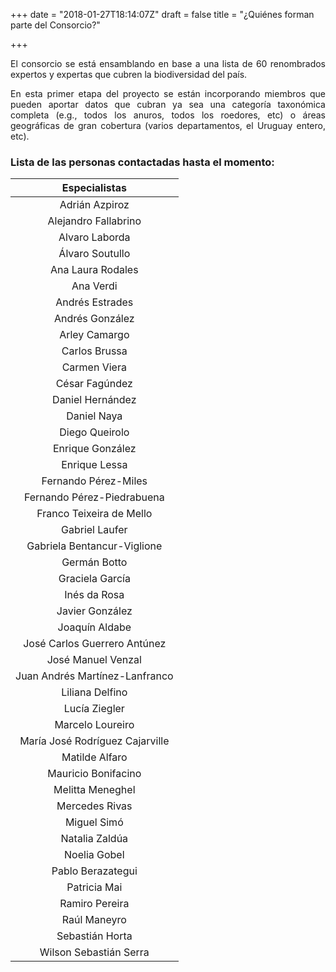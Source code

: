 +++
date = "2018-01-27T18:14:07Z"
draft = false
title = "¿Quiénes forman parte del Consorcio?"

+++

<p style='text-align: justify;'>
El consorcio se está ensamblando en base a una lista de 60 renombrados expertos y expertas que cubren la biodiversidad del país.
</p>

<p style='text-align: justify;'>
En esta primer etapa del proyecto se están incorporando miembros que pueden aportar datos que cubran ya sea una categoría taxonómica completa (e.g., todos los anuros, todos los roedores, etc) o áreas geográficas de gran cobertura (varios departamentos, el Uruguay entero, etc).
</p> 


### Lista de las personas contactadas hasta el momento:


| **Especialistas** |
|:-------------------------------:|
| Adrián Azpiroz |
| Alejandro Fallabrino |
| Alvaro Laborda |
| Álvaro Soutullo |
| Ana Laura Rodales |
| Ana Verdi |
| Andrés Estrades |
| Andrés González |
| Arley Camargo |
| Carlos Brussa |
| Carmen Viera |
| César Fagúndez |
| Daniel Hernández |
| Daniel Naya |
| Diego Queirolo |
| Enrique González |
| Enrique Lessa |
| Fernando Pérez-Miles |
| Fernando Pérez-Piedrabuena |
| Franco Teixeira de Mello |
| Gabriel Laufer |
| Gabriela Bentancur-Viglione |
| Germán Botto |
| Graciela García |
| Inés da Rosa |
| Javier González |
| Joaquín Aldabe |
| José Carlos Guerrero Antúnez |
| José Manuel Venzal |
| Juan Andrés Martínez-Lanfranco |
| Liliana Delfino |
| Lucía Ziegler |
| Marcelo Loureiro |
| María José Rodríguez Cajarville |
| Matilde Alfaro |
| Mauricio Bonifacino |
| Melitta Meneghel |
| Mercedes Rivas |
| Miguel Simó |
| Natalia Zaldúa |
| Noelia Gobel |
| Pablo Berazategui |
| Patricia Mai |
| Ramiro Pereira |
| Raúl Maneyro |
| Sebastián Horta |
| Wilson Sebastián Serra |
<br />
